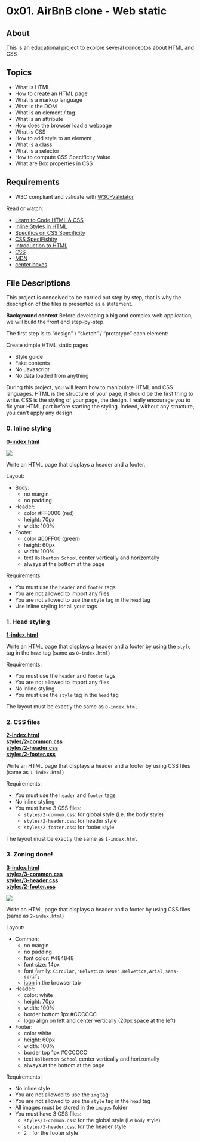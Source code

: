 # 0x01. AirBnB clone - Web static

## About

This is an educational project to explore several conceptos about HTML and CSS

## Topics

-  What is HTML
-  How to create an HTML page
-  What is a markup language
-  What is the DOM
-  What is an element / tag
-  What is an attribute
-  How does the browser load a webpage
-  What is CSS
-  How to add style to an element
-  What is a class
-  What is a selector
-  How to compute CSS Specificity Value
-  What are Box properties in CSS

## Requirements

-  W3C compliant and validate with [W3C-Validator](https://github.com/holbertonschool/W3C-Validator)

Read or watch:

-  [Learn to Code HTML & CSS](https://learn.shayhowe.com/html-css/)
-  [Inline Styles in HTML](https://www.codecademy.com/articles/html-inline-styles)
-  [Specifics on CSS Specificity](https://css-tricks.com/specifics-on-css-specificity/)
-  [CSS SpeciFishity](http://www.standardista.com/wp-content/uploads/2012/01/specificity3.pdf)
-  [Introduction to HTML](https://developer.mozilla.org/en-US/docs/Learn/HTML/Introduction_to_HTML)
-  [CSS](https://developer.mozilla.org/en-US/docs/Learn/CSS)
-  [MDN](https://developer.mozilla.org/en-US/)
-  [center boxes](https://css-tricks.com/centering-css-complete-guide/)

## File Descriptions

This project is conceived to be carried out step by step, that is why the description of the files is presented as a statement.

**Background context**
Before developing a big and complex web application, we will build the front end step-by-step.

The first step is to “design” / “sketch” / “prototype” each element:

Create simple HTML static pages

-  Style guide
-  Fake contents
-  No Javascript
-  No data loaded from anything

During this project, you will learn how to manipulate HTML and CSS languages. HTML is the structure of your page, it should be the first thing to write. CSS is the styling of your page, the design. I really encourage you to fix your HTML part before starting the styling. Indeed, without any structure, you can’t apply any design.

### 0. Inline styling

**[0-index.html](0-index.html)**

<img src="images_readme/1.png">

Write an HTML page that displays a header and a footer.

Layout:

-  Body:
   -  no margin
   -  no padding
-  Header:
   -  color #FF0000 (red)
   -  height: 70px
   -  width: 100%
-  Footer:
   -  color #00FF00 (green)
   -  height: 60px
   -  width: 100%
   -  text `Holberton School` center vertically and horizontally
   -  always at the bottom at the page

Requirements:

-  You must use the `header` and `footer` tags
-  You are not allowed to import any files
-  You are not allowed to use the `style` tag in the `head` tag
-  Use inline styling for all your tags

### 1. Head styling

**[1-index.html](1-index.html)**

Write an HTML page that displays a header and a footer by using the `style` tag in the `head` tag (same as `0-index.html`)

Requirements:

-  You must use the `header` and `footer` tags
-  You are not allowed to import any files
-  No inline styling
-  You must use the `style` tag in the `head` tag

The layout must be exactly the same as `0-index.html`

### 2. CSS files

**[2-index.html](2-index.html)**  
**[styles/2-common.css](styles/2-common.css)**  
**[styles/2-header.css](styles/2-header.css)**  
**[styles/2-footer.css](styles/2-footer.css)**

Write an HTML page that displays a header and a footer by using CSS files (same as `1-index.html`)

Requirements:

-  You must use the `header` and `footer` tags
-  No inline styling
-  You must have 3 CSS files:
   -  `styles/2-common.css`: for global style (i.e. the body style)
   -  `styles/2-header.css`: for header style
   -  `styles/2-footer.css`: for footer style

The layout must be exactly the same as `1-index.html`

### 3. Zoning done!

**[3-index.html](3-index.htmll)**  
**[styles/3-common.css](styles/3-common.css)**  
**[styles/3-header.css](styles/3-header.css)**  
**[styles/2-footer.css](styles/3-footer.css)**

<img src="images_readme/2.png">

Write an HTML page that displays a header and a footer by using CSS files (same as `2-index.html`)

Layout:

-  Common:
   -  no margin
   -  no padding
   -  font color: #484848
   -  font size: 14px
   -  font family: `Circular,"Helvetica Neue",Helvetica,Arial,sans-serif;`
   -  [icon](https://s3.amazonaws.com/intranet-projects-files/holbertonschool-higher-level_programming+/268/icon.png) in the browser tab
-  Header:
   -  color: white
   -  height: 70px
   -  width: 100%
   -  border bottom 1px #CCCCCC
   -  [logo](https://s3.amazonaws.com/intranet-projects-files/holbertonschool-higher-level_programming+/268/logo.png) align on left and center vertically (20px space at the left)
-  Footer:
   -  color white
   -  height: 60px
   -  width: 100%
   -  border top 1px #CCCCCC
   -  text `Holberton School` center vertically and horizontally
   -  always at the bottom at the page

Requirements:

-  No inline style
-  You are not allowed to use the `img` tag
-  You are not allowed to use the `style` tag in the `head` tag
-  All images must be stored in the `images` folder
-  You must have 3 CSS files:
   -  `styles/3-common.css`: for the global style (i.e `body` style)
   -  `styles/3-header.css`: for the header style
   -  `2 `: for the footer style
